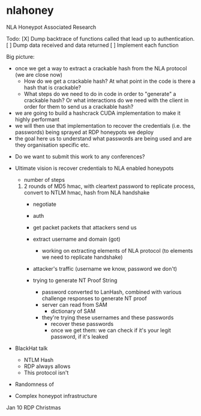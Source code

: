 # nlahoney
NLA Honeypot Associated Research

Todo:
[X] Dump backtrace of functions called that lead up to authentication.
[ ] Dump data received and data returned
[ ] Implement each function

Big picture:
* once we get a way to extract a crackable hash from the NLA protocol (we are close now)
	- How do we get a crackable hash? At what point in the code is there a hash that is crackable?
	- What steps do we need to do in code in order to "generate" a crackable hash? Or what interactions do we need with the client in order for them to send us a crackable hash?
* we are going to build a hashcrack CUDA implementation to make it highly performant
* we will then use that implementation to recover the credentials (i.e. the passwords) being sprayed at RDP honeypots we deploy
* the goal here us to understand what passwords are being used and are they organisation specific etc.

- Do we want to submit this work to any conferences?

- Ultimate vision is recover credentials to NLA enabled honeypots
	- number of steps
	1. 2 rounds of MD5 hmac, with cleartext password to replicate process, convert to NTLM hmac, hash from NLA handshake
		- negotiate
		- auth
		- get packet packets that attackers send us
		- extract username and domain (got)
			- working on extracting elements of NLA protocol (to elements we need to replicate handshake)
		- attacker's traffic (username we know, password we don't)

		- trying to generate NT Proof String
			- password converted to LanHash, combined with various challenge responses to generate NT proof
			- server can read from SAM
				- dictionary of SAM
			- they're trying these usernames and these passwords
				- recover these passwords
				- once we get them: we can check if it's your legit password, if it's leaked

- BlackHat talk
	- NTLM Hash
	- RDP always allows
	- This protocol isn't

- Randomness of

- Complex honeypot infrastructure

Jan 10
RDP Christmas
